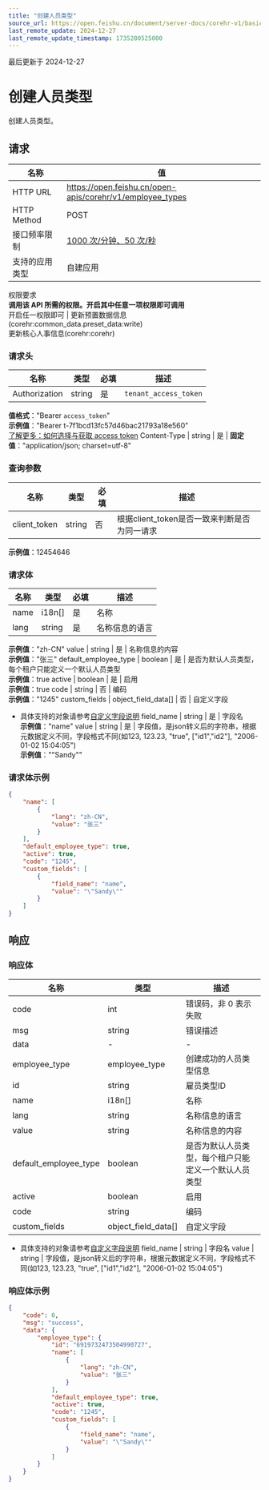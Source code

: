 ```yaml
---
title: "创建人员类型"
source_url: https://open.feishu.cn/document/server-docs/corehr-v1/basic-infomation/employee_type/create
last_remote_update: 2024-12-27
last_remote_update_timestamp: 1735280525000
---
```

最后更新于 2024-12-27

# 创建人员类型

创建人员类型。

## 请求
名称 | 值
---|---
HTTP URL | https://open.feishu.cn/open-apis/corehr/v1/employee_types
HTTP Method | POST
接口频率限制 | [1000 次/分钟、50 次/秒](https://open.feishu.cn/document/ukTMukTMukTM/uUzN04SN3QjL1cDN)
支持的应用类型 | 自建应用
权限要求  
            **调用该 API 所需的权限。开启其中任意一项权限即可调用**  
            开启任一权限即可 | 更新预置数据信息(corehr:common_data.preset_data:write)  
            更新核心人事信息(corehr:corehr)

### 请求头

名称 | 类型 | 必填 | 描述
--- | --- | --- | ---
Authorization | string | 是 | `tenant_access_token`  
**值格式**："Bearer `access_token`"  
**示例值**："Bearer t-7f1bcd13fc57d46bac21793a18e560"  
[了解更多：如何选择与获取 access token](https://open.feishu.cn/document/uAjLw4CM/ugTN1YjL4UTN24CO1UjN/trouble-shooting/how-to-choose-which-type-of-token-to-use)
Content-Type | string | 是 | **固定值**："application/json; charset=utf-8"

### 查询参数

名称 | 类型 | 必填 | 描述
--- | --- | --- | ---
client_token | string | 否 | 根据client_token是否一致来判断是否为同一请求  
**示例值**：12454646

### 请求体

名称 | 类型 | 必填 | 描述
--- | --- | --- | ---
name | i18n\[\] | 是 | 名称
lang | string | 是 | 名称信息的语言  
**示例值**："zh-CN"
value | string | 是 | 名称信息的内容  
**示例值**："张三"
default_employee_type | boolean | 是 | 是否为默认人员类型，每个租户只能定义一个默认人员类型  
**示例值**：true
active | boolean | 是 | 启用  
**示例值**：true
code | string | 否 | 编码  
**示例值**："1245"
custom_fields | object_field_data\[\] | 否 | 自定义字段  
- 具体支持的对象请参考[自定义字段说明](https://open.feishu.cn/document/uAjLw4CM/ukTMukTMukTM/reference/corehr-v1/custom-fields-guide)
field_name | string | 是 | 字段名  
**示例值**："name"
value | string | 是 | 字段值，是json转义后的字符串，根据元数据定义不同，字段格式不同(如123, 123.23, "true", [\"id1\",\"id2\"], "2006-01-02 15:04:05")  
**示例值**："\"Sandy\""

### 请求体示例
```json
{
    "name": [
        {
            "lang": "zh-CN",
            "value": "张三"
        }
    ],
    "default_employee_type": true,
    "active": true,
    "code": "1245",
    "custom_fields": [
        {
            "field_name": "name",
            "value": "\"Sandy\""
        }
    ]
}
```

## 响应

### 响应体

名称 | 类型 | 描述
--- | --- | ---
code | int | 错误码，非 0 表示失败
msg | string | 错误描述
data | \- | \-
employee_type | employee_type | 创建成功的人员类型信息
id | string | 雇员类型ID
name | i18n\[\] | 名称
lang | string | 名称信息的语言
value | string | 名称信息的内容
default_employee_type | boolean | 是否为默认人员类型，每个租户只能定义一个默认人员类型
active | boolean | 启用
code | string | 编码
custom_fields | object_field_data\[\] | 自定义字段  
- 具体支持的对象请参考[自定义字段说明](https://open.feishu.cn/document/uAjLw4CM/ukTMukTMukTM/reference/corehr-v1/custom-fields-guide)
field_name | string | 字段名
value | string | 字段值，是json转义后的字符串，根据元数据定义不同，字段格式不同(如123, 123.23, "true", [\"id1\",\"id2\"], "2006-01-02 15:04:05")

### 响应体示例
```json
{
    "code": 0,
    "msg": "success",
    "data": {
        "employee_type": {
            "id": "6919732473504990727",
            "name": [
                {
                    "lang": "zh-CN",
                    "value": "张三"
                }
            ],
            "default_employee_type": true,
            "active": true,
            "code": "1245",
            "custom_fields": [
                {
                    "field_name": "name",
                    "value": "\"Sandy\""
                }
            ]
        }
    }
}
```
